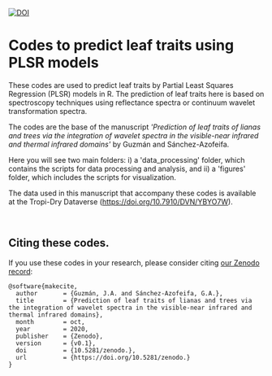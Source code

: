 [![DOI](https://zenodo.org/badge/DOI/10.5281/zenodo.4124182.svg)](https://doi.org/10.5281/zenodo.4124182)

# Codes to predict leaf traits using PLSR models

These codes are used to predict leaf traits by Partial Least Squares Regression (PLSR) models in R. The prediction of leaf traits here is based on spectroscopy techniques using reflectance spectra or continuum wavelet transformation spectra. <br />

The codes are the base of the manuscript *'Prediction of leaf traits of lianas and trees via the integration of wavelet spectra in the visible-near infrared and thermal infrared domains'* by Guzmán and Sánchez-Azofeifa. <br />

Here you will see two main folders: i) a 'data_processing' folder, which contains the scripts for data processing and analysis, and ii) a 'figures' folder, which includes the scripts for visualization. <br />

The data used in this manuscript that accompany these codes is available at the Tropi-Dry Dataverse (https://doi.org/10.7910/DVN/YBYO7W). <br />

<br />

## Citing these codes.

If you use these codes in your research, please consider citing [our Zenodo
record](https://zenodo.org/badge/latestdoi/):

```
@software{makecite,
  author       = {Guzmán, J.A. and Sánchez-Azofeifa, G.A.},
  title        = {Prediction of leaf traits of lianas and trees via the integration of wavelet spectra in the visible-near infrared and thermal infrared domains},
  month        = oct,
  year         = 2020,
  publisher    = {Zenodo},
  version      = {v0.1},
  doi          = {10.5281/zenodo.},
  url          = {https://doi.org/10.5281/zenodo.}
}
```
